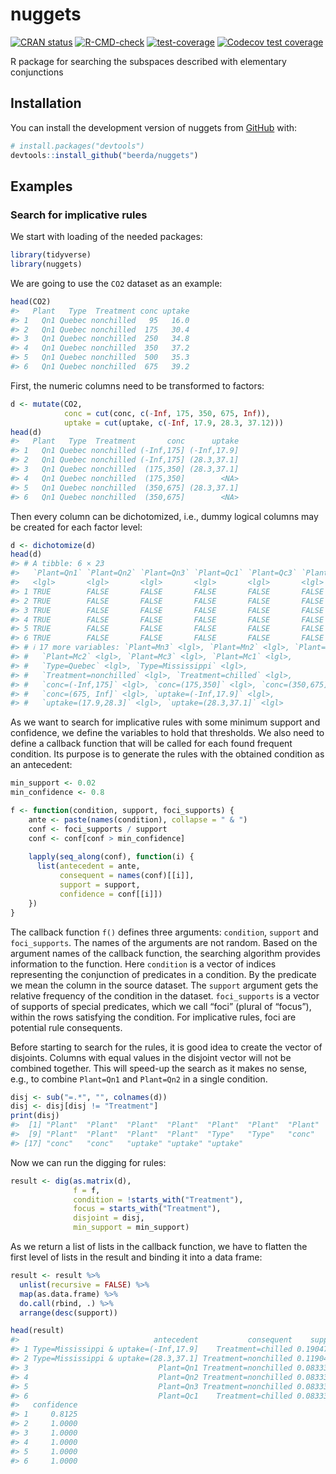 
<!-- README.md is generated from README.Rmd. Please edit that file -->

# nuggets

<!-- badges: start -->

[![CRAN
status](https://www.r-pkg.org/badges/version/nuggets)](https://CRAN.R-project.org/package=nuggets)
[![R-CMD-check](https://github.com/beerda/nuggets/actions/workflows/R-CMD-check.yaml/badge.svg)](https://github.com/beerda/nuggets/actions/workflows/R-CMD-check.yaml)
[![test-coverage](https://github.com/beerda/nuggets/actions/workflows/test-coverage.yaml/badge.svg)](https://github.com/beerda/nuggets/actions/workflows/test-coverage.yaml)
[![Codecov test
coverage](https://codecov.io/gh/beerda/nuggets/branch/main/graph/badge.svg)](https://app.codecov.io/gh/beerda/nuggets?branch=main)
<!-- badges: end -->

R package for searching the subspaces described with elementary
conjunctions

## Installation

You can install the development version of nuggets from
[GitHub](https://github.com/) with:

``` r
# install.packages("devtools")
devtools::install_github("beerda/nuggets")
```

## Examples

### Search for implicative rules

We start with loading of the needed packages:

``` r
library(tidyverse)
library(nuggets)
```

We are going to use the `CO2` dataset as an example:

``` r
head(CO2)
#>   Plant   Type  Treatment conc uptake
#> 1   Qn1 Quebec nonchilled   95   16.0
#> 2   Qn1 Quebec nonchilled  175   30.4
#> 3   Qn1 Quebec nonchilled  250   34.8
#> 4   Qn1 Quebec nonchilled  350   37.2
#> 5   Qn1 Quebec nonchilled  500   35.3
#> 6   Qn1 Quebec nonchilled  675   39.2
```

First, the numeric columns need to be transformed to factors:

``` r
d <- mutate(CO2,
            conc = cut(conc, c(-Inf, 175, 350, 675, Inf)),
            uptake = cut(uptake, c(-Inf, 17.9, 28.3, 37.12)))
head(d)
#>   Plant   Type  Treatment       conc      uptake
#> 1   Qn1 Quebec nonchilled (-Inf,175] (-Inf,17.9]
#> 2   Qn1 Quebec nonchilled (-Inf,175] (28.3,37.1]
#> 3   Qn1 Quebec nonchilled  (175,350] (28.3,37.1]
#> 4   Qn1 Quebec nonchilled  (175,350]        <NA>
#> 5   Qn1 Quebec nonchilled  (350,675] (28.3,37.1]
#> 6   Qn1 Quebec nonchilled  (350,675]        <NA>
```

Then every column can be dichotomized, i.e., dummy logical columns may
be created for each factor level:

``` r
d <- dichotomize(d)
head(d)
#> # A tibble: 6 × 23
#>   `Plant=Qn1` `Plant=Qn2` `Plant=Qn3` `Plant=Qc1` `Plant=Qc3` `Plant=Qc2`
#>   <lgl>       <lgl>       <lgl>       <lgl>       <lgl>       <lgl>      
#> 1 TRUE        FALSE       FALSE       FALSE       FALSE       FALSE      
#> 2 TRUE        FALSE       FALSE       FALSE       FALSE       FALSE      
#> 3 TRUE        FALSE       FALSE       FALSE       FALSE       FALSE      
#> 4 TRUE        FALSE       FALSE       FALSE       FALSE       FALSE      
#> 5 TRUE        FALSE       FALSE       FALSE       FALSE       FALSE      
#> 6 TRUE        FALSE       FALSE       FALSE       FALSE       FALSE      
#> # ℹ 17 more variables: `Plant=Mn3` <lgl>, `Plant=Mn2` <lgl>, `Plant=Mn1` <lgl>,
#> #   `Plant=Mc2` <lgl>, `Plant=Mc3` <lgl>, `Plant=Mc1` <lgl>,
#> #   `Type=Quebec` <lgl>, `Type=Mississippi` <lgl>,
#> #   `Treatment=nonchilled` <lgl>, `Treatment=chilled` <lgl>,
#> #   `conc=(-Inf,175]` <lgl>, `conc=(175,350]` <lgl>, `conc=(350,675]` <lgl>,
#> #   `conc=(675, Inf]` <lgl>, `uptake=(-Inf,17.9]` <lgl>,
#> #   `uptake=(17.9,28.3]` <lgl>, `uptake=(28.3,37.1]` <lgl>
```

As we want to search for implicative rules with some minimum support and
confidence, we define the variables to hold that thresholds. We also
need to define a callback function that will be called for each found
frequent condition. Its purpose is to generate the rules with the
obtained condition as an antecedent:

``` r
min_support <- 0.02
min_confidence <- 0.8

f <- function(condition, support, foci_supports) {
    ante <- paste(names(condition), collapse = " & ")
    conf <- foci_supports / support
    conf <- conf[conf > min_confidence]
    
    lapply(seq_along(conf), function(i) { 
      list(antecedent = ante,
           consequent = names(conf)[[i]],
           support = support,
           confidence = conf[[i]])
    })
}
```

The callback function `f()` defines three arguments: `condition`,
`support` and `foci_supports`. The names of the arguments are not
random. Based on the argument names of the callback function, the
searching algorithm provides information to the function. Here
`condition` is a vector of indices representing the conjunction of
predicates in a condition. By the predicate we mean the column in the
source dataset. The `support` argument gets the relative frequency of
the condition in the dataset. `foci_supports` is a vector of supports of
special predicates, which we call “foci” (plural of “focus”), within the
rows satisfying the condition. For implicative rules, foci are potential
rule consequents.

Before starting to search for the rules, it is good idea to create the
vector of disjoints. Columns with equal values in the disjoint vector
will not be combined together. This will speed-up the search as it makes
no sense, e.g., to combine `Plant=Qn1` and `Plant=Qn2` in a single
condition.

``` r
disj <- sub("=.*", "", colnames(d))
disj <- disj[disj != "Treatment"]
print(disj)
#>  [1] "Plant"  "Plant"  "Plant"  "Plant"  "Plant"  "Plant"  "Plant"  "Plant" 
#>  [9] "Plant"  "Plant"  "Plant"  "Plant"  "Type"   "Type"   "conc"   "conc"  
#> [17] "conc"   "conc"   "uptake" "uptake" "uptake"
```

Now we can run the digging for rules:

``` r
result <- dig(as.matrix(d),
              f = f,
              condition = !starts_with("Treatment"),
              focus = starts_with("Treatment"),
              disjoint = disj,
              min_support = min_support)
```

As we return a list of lists in the callback function, we have to
flatten the first level of lists in the result and binding it into a
data frame:

``` r
result <- result %>%
  unlist(recursive = FALSE) %>%
  map(as.data.frame) %>%
  do.call(rbind, .) %>%
  arrange(desc(support))

head(result)
#>                              antecedent           consequent    support
#> 1 Type=Mississippi & uptake=(-Inf,17.9]    Treatment=chilled 0.19047619
#> 2 Type=Mississippi & uptake=(28.3,37.1] Treatment=nonchilled 0.11904762
#> 3                             Plant=Qn1 Treatment=nonchilled 0.08333333
#> 4                             Plant=Qn2 Treatment=nonchilled 0.08333333
#> 5                             Plant=Qn3 Treatment=nonchilled 0.08333333
#> 6                             Plant=Qc1    Treatment=chilled 0.08333333
#>   confidence
#> 1     0.8125
#> 2     1.0000
#> 3     1.0000
#> 4     1.0000
#> 5     1.0000
#> 6     1.0000
```
